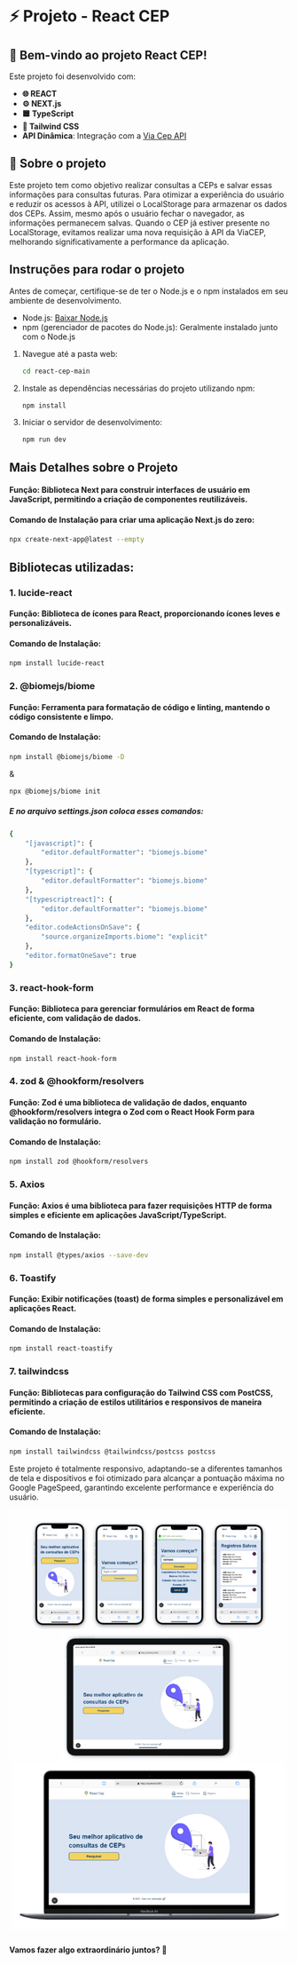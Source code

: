 # ⚡ Projeto - React CEP

## 🚀 Bem-vindo ao projeto React CEP!

Este projeto foi desenvolvido com:

- **🌐 REACT**
- **⚙️ NEXT.js**
- **🟦 TypeScript**
- **🎨 Tailwind CSS**
- **API Dinâmica**: Integração com a [Via Cep API](https://viacep.com.br/)

## 🚀 Sobre o projeto 
Este projeto tem como objetivo realizar consultas a CEPs e salvar essas informações para consultas futuras. Para otimizar a experiência do usuário e reduzir os acessos à API, utilizei o LocalStorage para armazenar os dados dos CEPs. Assim, mesmo após o usuário fechar o navegador, as informações permanecem salvas. Quando o CEP já estiver presente no LocalStorage, evitamos realizar uma nova requisição à API da ViaCEP, melhorando significativamente a performance da aplicação.

## Instruções para rodar o projeto

Antes de começar, certifique-se de ter o Node.js e o npm instalados em seu ambiente de desenvolvimento.

- Node.js: [Baixar Node.js](https://nodejs.org/)
- npm (gerenciador de pacotes do Node.js): Geralmente instalado junto com o Node.js

1. Navegue até a pasta web:

   ```bash
   cd react-cep-main
   ```

2. Instale as dependências necessárias do projeto utilizando npm:

   ```bash
   npm install
   ```

3. Iniciar o servidor de desenvolvimento:

   ```bash
   npm run dev
   ```

## Mais Detalhes sobre o Projeto

#### Função: Biblioteca Next para construir interfaces de usuário em JavaScript, permitindo a criação de componentes reutilizáveis.

#### Comando de Instalação para criar uma aplicação Next.js do zero:

```bash
npx create-next-app@latest --empty
```

## Bibliotecas utilizadas:

### 1. lucide-react

#### Função: Biblioteca de ícones para React, proporcionando ícones leves e personalizáveis.

#### Comando de Instalação:

```bash
npm install lucide-react
```

### 2. @biomejs/biome

#### Função: Ferramenta para formatação de código e linting, mantendo o código consistente e limpo.

#### Comando de Instalação:

```bash
npm install @biomejs/biome -D
```

&

```bash
npx @biomejs/biome init
```
##### E no arquivo settings.json coloca esses comandos:

```bash
{
    "[javascript]": {
        "editor.defaultFormatter": "biomejs.biome"
    },
    "[typescript]": {
        "editor.defaultFormatter": "biomejs.biome"
    },
    "[typescriptreact]": {
        "editor.defaultFormatter": "biomejs.biome"
    },
    "editor.codeActionsOnSave": {
        "source.organizeImports.biome": "explicit"
    },
    "editor.formatOneSave": true
}

```

### 3. react-hook-form

#### Função: Biblioteca para gerenciar formulários em React de forma eficiente, com validação de dados.

#### Comando de Instalação:

```bash
npm install react-hook-form
```

### 4. zod & @hookform/resolvers

#### Função: Zod é uma biblioteca de validação de dados, enquanto @hookform/resolvers integra o Zod com o React Hook Form para validação no formulário.

#### Comando de Instalação:

```bash
npm install zod @hookform/resolvers
```

### 5. Axios

#### Função: Axios é uma biblioteca para fazer requisições HTTP de forma simples e eficiente em aplicações JavaScript/TypeScript. 

#### Comando de Instalação:

```bash
npm install @types/axios --save-dev

```

### 6. Toastify

#### Função: Exibir notificações (toast) de forma simples e personalizável em aplicações React. 

#### Comando de Instalação:

```bash
npm install react-toastify

```

### 7. tailwindcss

#### Função: Bibliotecas para configuração do Tailwind CSS com PostCSS, permitindo a criação de estilos utilitários e responsivos de maneira eficiente.

#### Comando de Instalação:

```bash
npm install tailwindcss @tailwindcss/postcss postcss

```

Este projeto é totalmente responsivo, adaptando-se a diferentes tamanhos de tela e dispositivos e foi otimizado para alcançar a pontuação máxima no Google PageSpeed, garantindo excelente performance e experiência do usuário.

![Responsividade](./readme.png)
#### Vamos fazer algo extraordinário juntos? 🚀